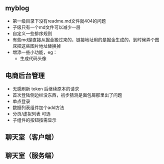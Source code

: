 ## myblog

+ 第一级目录下没有readme.md文件就404的问题
+ 子级只有一个md文件可以减少一层
+ 自定义一些排序规则
+ 有些md是直接从掘金搬过来的，链接地址用的是掘金生成的，到时候弄个图床把这些图片地址替换掉
+ 增添一些小功能，eg：
  + 生成代码头像

## 电商后台管理

+ 无感刷新 token 后继续原本的请求
+ 首次登陆侧边栏没东西，初步猜测是面包屑那里出了问题
+ 单点登录
+ 数据列表组件加个add方法
+ 分页/虚拟列表 可选
+ 子组件的按钮按需显示

## 聊天室（客户端）

## 聊天室（服务端）

